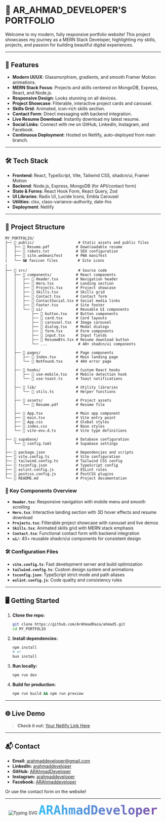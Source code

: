 # 🌟 AR_AHMAD_DEVELOPER'S PORTFOLIO

Welcome to my modern, fully responsive portfolio website! This project showcases my journey as a MERN Stack Developer, highlighting my skills, projects, and passion for building beautiful digital experiences.

---

## 🚀 Features

- **Modern UI/UX**: Glassmorphism, gradients, and smooth Framer Motion animations.
- **MERN Stack Focus**: Projects and skills centered on MongoDB, Express, React, and Node.js.
- **Responsive Design**: Looks stunning on all devices.
- **Project Showcase**: Filterable, interactive project cards and carousel.
- **Skills Grid**: Animated, icon-rich skills section.
- **Contact Form**: Direct messaging with backend integration.
- **Live Resume Download**: Instantly download my latest resume.
- **Social Links**: Connect with me on GitHub, LinkedIn, Instagram, and Facebook.
- **Continuous Deployment**: Hosted on Netlify, auto-deployed from main branch.

---

## 🛠️ Tech Stack

- **Frontend**: React, TypeScript, Vite, Tailwind CSS, shadcn/ui, Framer Motion
- **Backend**: Node.js, Express, MongoDB (for API/contact form)
- **State & Forms**: React Hook Form, React Query, Zod
- **UI Libraries**: Radix UI, Lucide Icons, Embla Carousel
- **Utilities**: clsx, class-variance-authority, date-fns
- **Deployment**: Netlify

---

## 📂 Project Structure

```
MY_PORTFOLIO/
├── 📁 public/                    # Static assets and public files
│   ├── 📄 Resume.pdf            # Downloadable resume
│   ├── 📄 robots.txt            # SEO configuration
│   ├── 📄 site.webmanifest      # PWA manifest
│   └── 🖼️ favicon files         # Site icons
│
├── 📁 src/                       # Source code
│   ├── 📁 components/           # React components
│   │   ├── 📄 Header.tsx        # Navigation header
│   │   ├── 📄 Hero.tsx          # Landing section
│   │   ├── 📄 Projects.tsx      # Project showcase
│   │   ├── 📄 Skills.tsx        # Skills grid
│   │   ├── 📄 Contact.tsx       # Contact form
│   │   ├── 📄 ContactSocial.tsx # Social media links
│   │   ├── 📄 Footer.tsx        # Site footer
│   │   └── 📁 ui/               # Reusable UI components
│   │       ├── 📄 button.tsx    # Button components
│   │       ├── 📄 card.tsx      # Card layouts
│   │       ├── 📄 carousel.tsx  # Image carousel
│   │       ├── 📄 dialog.tsx    # Modal dialogs
│   │       ├── 📄 form.tsx      # Form components
│   │       ├── 📄 input.tsx     # Input fields
│   │       ├── 📄 ResumeBtn.tsx # Resume download button
│   │       └── ...              # 40+ shadcn/ui components
│   │
│   ├── 📁 pages/                # Page components
│   │   ├── 📄 Index.tsx         # Main landing page
│   │   └── 📄 NotFound.tsx      # 404 error page
│   │
│   ├── 📁 hooks/                # Custom React hooks
│   │   ├── 📄 use-mobile.tsx    # Mobile detection hook
│   │   └── 📄 use-toast.ts      # Toast notifications
│   │
│   ├── 📁 lib/                  # Utility libraries
│   │   └── 📄 utils.ts          # Helper functions
│   │
│   ├── 📁 assets/               # Project assets
│   │   └── 📄 Resume.pdf        # Resume file
│   │
│   ├── 📄 App.tsx               # Main app component
│   ├── 📄 main.tsx              # Vite entry point
│   ├── 📄 App.css               # Global styles
│   ├── 📄 index.css             # Base styles
│   └── 📄 vite-env.d.ts         # Vite type definitions
│
├── 📁 supabase/                 # Database configuration
│   └── 📄 config.toml           # Supabase settings
│
├── 📄 package.json              # Dependencies and scripts
├── 📄 vite.config.ts            # Vite configuration
├── 📄 tailwind.config.ts        # Tailwind CSS config
├── 📄 tsconfig.json             # TypeScript config
├── 📄 eslint.config.js          # ESLint rules
├── 📄 postcss.config.js         # PostCSS plugins
└── 📄 README.md                 # Project documentation
```

### 🎯 Key Components Overview

- **`Header.tsx`**: Responsive navigation with mobile menu and smooth scrolling
- **`Hero.tsx`**: Interactive landing section with 3D hover effects and resume download
- **`Projects.tsx`**: Filterable project showcase with carousel and live demos
- **`Skills.tsx`**: Animated skills grid with MERN stack emphasis
- **`Contact.tsx`**: Functional contact form with backend integration
- **`ui/`**: 40+ reusable shadcn/ui components for consistent design

### 🛠️ Configuration Files

- **`vite.config.ts`**: Fast development server and build optimization
- **`tailwind.config.ts`**: Custom design system and animations
- **`tsconfig.json`**: TypeScript strict mode and path aliases
- **`eslint.config.js`**: Code quality and consistency rules

---

## 🖥️ Getting Started

1. **Clone the repo:**
   ```bash
   git clone https://github.com/ArAhmadRaza/ahmad5.git
   cd MY_PORTFOLIO
   ```
2. **Install dependencies:**
   ```bash
   npm install
   # or
   bun install
   ```
3. **Run locally:**
   ```bash
   npm run dev
   ```
4. **Build for production:**
   ```bash
   npm run build && npm run preview
   ```

---

## 🌐 Live Demo

> **Check it out:** [Your Netlify Link Here](https://your-netlify-link)

---

## 📬 Contact

- **Email:** [arahmaddeveloper@gmail.com](mailto:arahmaddeveloper@gmail.com)
- **LinkedIn:** [arahmaddeveloper](https://www.linkedin.com/in/arahmaddeveloper/)
- **GitHub:** [ARAhmadDeveloper](https://github.com/ArAhmadRaza/ahmad5)
- **Instagram:** [arahmaddeveloper](https://www.instagram.com/arahmaddeveloper/)
- **Facebook:** [ARAhmaddeveloper](https://www.facebook.com/ARAhmaddeveloper/)

Or use the contact form on the website!

---

<div align="center">
  <img src="https://readme-typing-svg.demolab.com?font=Fira+Code&size=28&pause=1000&color=36BCF7&center=true&vCenter=true&width=435&lines=Made+with+💙+by" alt="Typing SVG" />
  
  <h1 style="font-family: 'Fira Code', monospace; font-size: 2.5rem; background: linear-gradient(90deg, #36BCF7, #7F53AC); -webkit-background-clip: text; -webkit-text-fill-color: transparent; display: inline-block; margin: 0; padding: 0;">
    ARAhmadDeveloper
  </h1>
</div>
